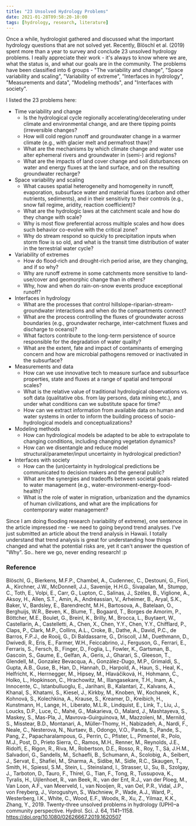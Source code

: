 ```yaml
---
title: "23 Unsolved Hydrology Problems"
date: 2021-01-28T09:58:20-10:00
tags: [hydrology, research, literature]
---
```


Once a while, hydrologist gathered and discussed what the important hydrology questions that are not solved yet. Recently, Blöschl et al. (2019) spent more than a year to survey and conclude 23 unsolved hydrology problems. I really appreciate their work - it's always to know where we are, what the status is, and what our goals are in the community. The problems have been classified into 6 groups - "The variability and change", "Space variability and scaling", "Variability of extreme", "Interfaces in hydrology", "Measurements and data", "Modeling methods", and "Interfaces with society".   


I listed the 23 problems here:  

* Time variability and change
    * Is the hydrological cycle regionally accelerating/decelerating under climate and environmental change, and are there tipping points (irreversible changes?
    * How will cold region runoff and groundwater change in a warmer climate (e.g., with glacier melt and permafrost thaw)?
    * What are the mechanisms by which climate change and water use alter ephemeral rivers and groundwater in (semi-) arid regions?
    * What are the impacts of land cover change and soil disturbances on water and energy fluxes at the land surface, and on the resulting groundwater recharge?
* Space variability and scaling
    * What causes spatial heterogeneity and homogeneity in runoff, evaporation, subsurface water and material fluxes (carbon and other nutrients, sediments), and in their sensitivity to their controls (e.g., snow fall regime, aridity, reaction coefficient)?
    * What are the hydrologic laws at the catchment scale and how do they change with scale?
    * Why is most flow preferential across multiple scales and how does such behavior co-evolve with the critical zone?
    * Why do stream respond so quickly to precipitation inputs when storm flow is so old, and what is the transit time distribution of water in the terrestrial water cycle?
* Variability of extremes 
    * How do flood-rich and drought-rich period arise, are they changing, and if so why?
    * Why are runoff extreme in some catchments more sensitive to land-use/cover and geomorphic change than in others?
    * Why, how and when do rain-on-snow events produce exceptional runoff?
* Interfaces in hydrology
    * What are the processes that control hillslope-riparian-stream-groundwater interactions and when do the compartments connect?
    * What are the process controlling the fluxes of groundwater across boundaries (e.g., groundwater recharge, inter-catchment fluxes and discharge to oceans)?
    * What factors contribute to the long-term persistence of source responsible for the degradation of water quality?
    * What are the extent, fate and impact of contaminants of emerging concern and how are microbial pathogens removed or inactivated in the subsurface?
* Measurements and data
    * How can we use innovative tech to measure surface and subsurface properties, state and fluxes at a range of spatial and temporal scales?
    * What is the relative value of traditional hydrological observations vs. soft data (qualitative obs. from lay persons, data mining etc.), and under what conditions can we substitute space for time?
    * How can we extract information from available data on human and water systems in order to inform the building process of socio-hydrological models and conceptualizations?
* Modeling methods
    * How can hydrological models be adapted to be able to extrapolate to changing conditions, including changing vegetation dynamics?
    * How can we disentangle and reduce model structural/parameter/input uncertainty in hydrological prediction?
* Interfaces with society
    * How can the (un)certainty in hydrological predictions be communicated to decision makers and the general public?
    * What are the synergies and tradeoffs between societal goals related to water management (e.g., water-environment-energy-food-health)?
    * What is the role of water in migration, urbanization and the dynamics of human civilizations, and what are the implications for contemporary water management?
  
    


Since I am doing flooding research (variability of extreme), one sentence in the article impressed me - we need to going beyond trend analyses. I've just submitted an article about the trend analysis in Hawaii. I totally understand that trend analysis is great for understanding how things changed and what the potential risks are, yet it can't answer the question of "Why". So.. here we go, never ending research! :p  



### Reference
Blöschl, G., Bierkens, M.F.P., Chambel, A., Cudennec, C., Destouni, G., Fiori, A., Kirchner, J.W., McDonnell, J.J., Savenije, H.H.G., Sivapalan, M., Stumpp, C., Toth, E., Volpi, E., Carr, G., Lupton, C., Salinas, J., Széles, B., Viglione, A., Aksoy, H., Allen, S.T., Amin, A., Andréassian, V., Arheimer, B., Aryal, S.K., Baker, V., Bardsley, E., Barendrecht, M.H., Bartosova, A., Batelaan, O., Berghuijs, W.R., Beven, K., Blume, T., Bogaard, T., Borges de Amorim, P., Böttcher, M.E., Boulet, G., Breinl, K., Brilly, M., Brocca, L., Buytaert, W., Castellarin, A., Castelletti, A., Chen, X., Chen, Y.Y., Chen, Y.Y., Chifflard, P., Claps, P., Clark, M.P., Collins, A.L., Croke, B., Dathe, A., David, P.C., de Barros, F.P.J., de Rooij, G., Di Baldassarre, G., Driscoll, J.M., Duethmann, D., Dwivedi, R., Eris, E., Farmer, W.H., Feiccabrino, J., Ferguson, G., Ferrari, E., Ferraris, S., Fersch, B., Finger, D., Foglia, L., Fowler, K., Gartsman, B., Gascoin, S., Gaume, E., Gelfan, A., Geris, J., Gharari, S., Gleeson, T., Glendell, M., Gonzalez Bevacqua, A., González-Dugo, M.P., Grimaldi, S., Gupta, A.B., Guse, B., Han, D., Hannah, D., Harpold, A., Haun, S., Heal, K., Helfricht, K., Herrnegger, M., Hipsey, M., Hlaváčiková, H., Hohmann, C., Holko, L., Hopkinson, C., Hrachowitz, M., Illangasekare, T.H., Inam, A., Innocente, C., Istanbulluoglu, E., Jarihani, B., Kalantari, Z., Kalvans, A., Khanal, S., Khatami, S., Kiesel, J., Kirkby, M., Knoben, W., Kochanek, K., Kohnová, S., Kolechkina, A., Krause, S., Kreamer, D., Kreibich, H., Kunstmann, H., Lange, H., Liberato, M.L.R., Lindquist, E., Link, T., Liu, J., Loucks, D.P., Luce, C., Mahé, G., Makarieva, O., Malard, J., Mashtayeva, S., Maskey, S., Mas-Pla, J., Mavrova-Guirguinova, M., Mazzoleni, M., Mernild, S., Misstear, B.D., Montanari, A., Müller-Thomy, H., Nabizadeh, A., Nardi, F., Neale, C., Nesterova, N., Nurtaev, B., Odongo, V.O., Panda, S., Pande, S., Pang, Z., Papacharalampous, G., Perrin, C., Pfister, L., Pimentel, R., Polo, M.J., Post, D., Prieto Sierra, C., Ramos, M.H., Renner, M., Reynolds, J.E., Ridolfi, E., Rigon, R., Riva, M., Robertson, D.E., Rosso, R., Roy, T., Sá, J.H.M., Salvadori, G., Sandells, M., Schaefli, B., Schumann, A., Scolobig, A., Seibert, J., Servat, E., Shafiei, M., Sharma, A., Sidibe, M., Sidle, R.C., Skaugen, T., Smith, H., Spiessl, S.M., Stein, L., Steinsland, I., Strasser, U., Su, B., Szolgay, J., Tarboton, D., Tauro, F., Thirel, G., Tian, F., Tong, R., Tussupova, K., Tyralis, H., Uijlenhoet, R., van Beek, R., van der Ent, R.J., van der Ploeg, M., Van Loon, A.F., van Meerveld, I., van Nooijen, R., van Oel, P.R., Vidal, J.P., von Freyberg, J., Vorogushyn, S., Wachniew, P., Wade, A.J., Ward, P., Westerberg, I.K., White, C., Wood, E.F., Woods, R., Xu, Z., Yilmaz, K.K., Zhang, Y., 2019. Twenty-three unsolved problems in hydrology (UPH)–a community perspective. Hydrol. Sci. J. 64, 1141–1158. https://doi.org/10.1080/02626667.2019.1620507